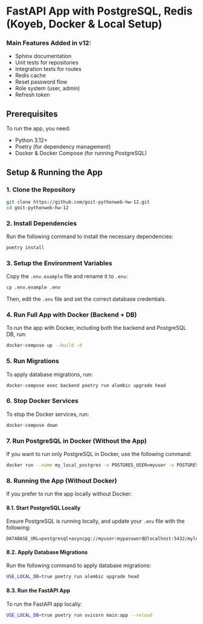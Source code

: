 # FastAPI App with PostgreSQL, Redis (Koyeb, Docker & Local Setup)

### Main Features Added in v12:
- Sphinx documentation
- Unit tests for repositories
- Integration tests for routes
- Redis cache
- Reset password flow
- Role system (user, admin)
- Refresh token


## Prerequisites
To run the app, you need:
- Python 3.12+
- Poetry (for dependency management)
- Docker & Docker Compose (for running PostgreSQL)

## Setup & Running the App

### 1. Clone the Repository
```bash
git clone https://github.com/goit-pythonweb-hw-12.git
cd goit-pythonweb-hw-12
```

### 2. Install Dependencies
Run the following command to install the necessary dependencies:
```bash
poetry install
```

### 3. Setup the Environment Variables
Copy the `.env.example` file and rename it to `.env`:
```bash
cp .env.example .env
```
Then, edit the `.env` file and set the correct database credentials.

### 4. Run Full App with Docker (Backend + DB)
To run the app with Docker, including both the backend and PostgreSQL DB, run:
```bash
docker-compose up --build -d
```

### 5. Run Migrations
To apply database migrations, run:
```bash
docker-compose exec backend poetry run alembic upgrade head
```

### 6. Stop Docker Services
To stop the Docker services, run:
```bash
docker-compose down
```

### 7. Run PostgreSQL in Docker (Without the App)
If you want to run only PostgreSQL in Docker, use the following command:
```bash
docker run --name my_local_postgres -e POSTGRES_USER=myuser -e POSTGRES_PASSWORD=mypassword -e POSTGRES_DB=mylocaldb -p 5432:5432 -d postgres:15
```

### 8. Running the App (Without Docker)
If you prefer to run the app locally without Docker:

#### 8.1. Start PostgreSQL Locally
Ensure PostgreSQL is running locally, and update your `.env` file with the following:
```env
DATABASE_URL=postgresql+asyncpg://myuser:mypassword@localhost:5432/mylocaldb
```

#### 8.2. Apply Database Migrations
Run the following command to apply database migrations:
```bash
USE_LOCAL_DB=true poetry run alembic upgrade head
```

#### 8.3. Run the FastAPI App
To run the FastAPI app locally:
```bash
USE_LOCAL_DB=true poetry run uvicorn main:app --reload
```
